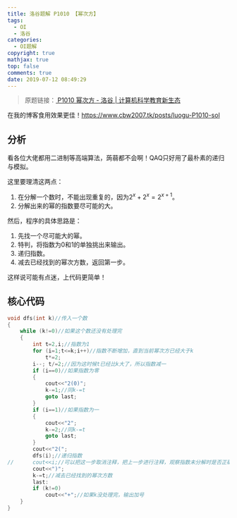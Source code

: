```yaml
---
title: 洛谷题解 P1010 【幂次方】
tags:
  - OI
  - 洛谷
categories:
  - OI题解
copyright: true
mathjax: true
top: false
comments: true
date: 2019-07-12 08:49:29
---
```


> 原题链接：[ P1010 幂次方 - 洛谷 | 计算机科学教育新生态](https://www.luogu.org/problemnew/show/P1010)

<!--more-->

在我的博客食用效果更佳！<https://www.cbw2007.tk/posts/luogu-P1010-sol>

## 分析

看各位大佬都用二进制等高端算法，蒟蒻都不会啊！QAQ只好用了最朴素的递归与模拟。

这里要理清这两点：

1. 在分解一个数时，不能出现重复的，因为$2^x+2^x=2^{x+1}$。
2. 分解出来的幂的指数要尽可能的大。

然后，程序的具体思路是：

1. 先找一个尽可能大的幂。
2. 特判，将指数为0和1的单独挑出来输出。
3. 递归指数。
4. 减去已经找到的幂次方数，返回第一步。

这样说可能有点迷，上代码更简单！

## 核心代码

```c++
void dfs(int k)//传入一个数
{
    while (k!=0)//如果这个数还没有处理完
    {
        int t=2,i;//指数为1
        for (i=1;t<=k;i++)//指数不断增加，直到当前幂次方已经大于k
            t*=2;
        i--; t/=2;//因为这时候t已经比k大了，所以指数减一
        if (i==0)//如果指数为零
        {
            cout<<"2(0)";
            k-=1;//同k-=t
            goto last;
        }
        if (i==1)//如果指数为一
        {
            cout<<"2";
            k-=2;//同k-=t
            goto last;
        }
        cout<<"2(";
        dfs(i);//递归指数
//		cout<<i;//可以把这一步取消注释，把上一步进行注释，观察指数未分解时是否正确
        cout<<")";
        k-=t;//减去已经找到的幂次方数
        last:
        if (k!=0)
            cout<<"+";//如果k没处理完，输出加号
    }
}
```

